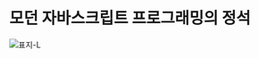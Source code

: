 # 모던 자바스크립트 프로그래밍의 정석

![표지-L](https://user-images.githubusercontent.com/5915404/204067802-48e5c4a1-ad63-4a0b-97de-4a0de1508185.jpg)
